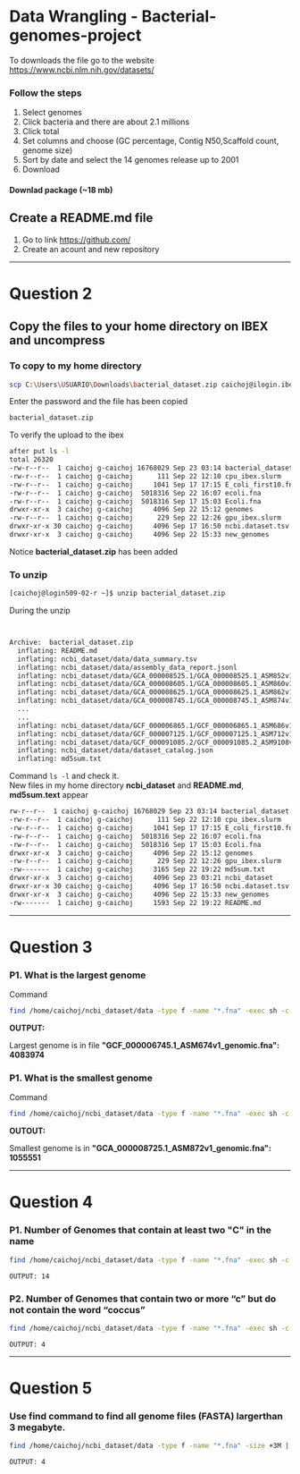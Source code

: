 # Data Wrangling - Bacterial-genomes-project


To downloads the file go to the website https://www.ncbi.nlm.nih.gov/datasets/ 

### Follow the steps

1. Select genomes 
2. Click bacteria and there are about 2.1 millions 
3. Click total
4. Set columns and choose (GC percentage, Contig N50,Scaffold count, genome size)
6. Sort by date and select the 14 genomes release up to 2001
7. Download
#### Downlad package (~18 mb)

## Create a README.md file
1. Go to link https://github.com/ 
2. Create an acount and new repository 

--- 
# Question 2
## Copy the files to your home directory on IBEX and uncompress

### To copy to my home directory 

``` bash 
scp C:\Users\USUARIO\Downloads\bacterial_dataset.zip caichoj@ilogin.ibex.kaust.edu.sa:~/  
```
Enter the password  and the file has been copied

```bash 
bacterial_dataset.zip                                                                 100%   16MB   5.1MB/s   00:03
```

To verify the upload to the ibex
```bash 
after put ls -l
total 26320
-rw-r--r--  1 caichoj g-caichoj 16768029 Sep 23 03:14 bacterial_dataset.zip
-rw-r--r--  1 caichoj g-caichoj      111 Sep 22 12:10 cpu_ibex.slurm
-rw-r--r--  1 caichoj g-caichoj     1041 Sep 17 17:15 E_coli_first10.fna
-rw-r--r--  1 caichoj g-caichoj  5018316 Sep 22 16:07 ecoli.fna
-rw-r--r--  1 caichoj g-caichoj  5018316 Sep 17 15:03 Ecoli.fna
drwxr-xr-x  3 caichoj g-caichoj     4096 Sep 22 15:12 genomes
-rw-r--r--  1 caichoj g-caichoj      229 Sep 22 12:26 gpu_ibex.slurm
drwxr-xr-x 30 caichoj g-caichoj     4096 Sep 17 16:50 ncbi.dataset.tsv
drwxr-xr-x  3 caichoj g-caichoj     4096 Sep 22 15:33 new_genomes
```
Notice **bacterial_dataset.zip** has been added 

### To unzip
```bash 
[caichoj@login509-02-r ~]$ unzip bacterial_dataset.zip
```

During the unzip

```bash 


Archive:  bacterial_dataset.zip
  inflating: README.md
  inflating: ncbi_dataset/data/data_summary.tsv
  inflating: ncbi_dataset/data/assembly_data_report.jsonl
  inflating: ncbi_dataset/data/GCA_000008525.1/GCA_000008525.1_ASM852v1_genomic.fna
  inflating: ncbi_dataset/data/GCA_000008605.1/GCA_000008605.1_ASM860v1_genomic.fna
  inflating: ncbi_dataset/data/GCA_000008625.1/GCA_000008625.1_ASM862v1_genomic.fna
  inflating: ncbi_dataset/data/GCA_000008745.1/GCA_000008745.1_ASM874v1_genomic.fna
  ...
  ...
  inflating: ncbi_dataset/data/GCF_000006865.1/GCF_000006865.1_ASM686v1_genomic.fna
  inflating: ncbi_dataset/data/GCF_000007125.1/GCF_000007125.1_ASM712v1_genomic.fna
  inflating: ncbi_dataset/data/GCF_000091085.2/GCF_000091085.2_ASM9108v2_genomic.fna
  inflating: ncbi_dataset/data/dataset_catalog.json
  inflating: md5sum.txt

```

Command `ls -l` and check it.  
New files in my home directory **ncbi_dataset** and **README.md**, **md5sum.text** appear

```bash 
rw-r--r--  1 caichoj g-caichoj 16768029 Sep 23 03:14 bacterial_dataset.zip
-rw-r--r--  1 caichoj g-caichoj      111 Sep 22 12:10 cpu_ibex.slurm
-rw-r--r--  1 caichoj g-caichoj     1041 Sep 17 17:15 E_coli_first10.fna
-rw-r--r--  1 caichoj g-caichoj  5018316 Sep 22 16:07 ecoli.fna
-rw-r--r--  1 caichoj g-caichoj  5018316 Sep 17 15:03 Ecoli.fna
drwxr-xr-x  3 caichoj g-caichoj     4096 Sep 22 15:12 genomes
-rw-r--r--  1 caichoj g-caichoj      229 Sep 22 12:26 gpu_ibex.slurm
-rw-------  1 caichoj g-caichoj     3165 Sep 22 19:22 md5sum.txt
drwxr-xr-x  3 caichoj g-caichoj     4096 Sep 23 03:21 ncbi_dataset
drwxr-xr-x 30 caichoj g-caichoj     4096 Sep 17 16:50 ncbi.dataset.tsv
drwxr-xr-x  3 caichoj g-caichoj     4096 Sep 22 15:33 new_genomes
-rw-------  1 caichoj g-caichoj     1593 Sep 22 19:22 README.md
```

--- 
# Question 3
### P1. What is the largest genome

Command 
``` bash
find /home/caichoj/ncbi_dataset/data -type f -name "*.fna" -exec sh -c 'echo "$(tail -n +2 "$1" | wc -c) $(basename "$1")"' _ {} \; | sort -n | tail -n 1 | awk '{print "Largest genome is in file \"" $2 "\": " $1}'
```

**OUTPUT:**

Largest genome is in file **"GCF_000006745.1_ASM674v1_genomic.fna": 4083974**

### P1. What is the smallest genome

Command 

``` bash
find /home/caichoj/ncbi_dataset/data -type f -name "*.fna" -exec sh -c 'echo "$(tail -n +2 "$1" | wc -c) $(basename "$1")"' _ {} \; | sort -n | head -n 1 | awk '{print "Smallest genome is in \"" $2 "\": " $1}'
```
**OUTOUT:**

Smallest genome is in **"GCA_000008725.1_ASM872v1_genomic.fna": 1055551**

--- 
# Question 4

### P1. Number of Genomes that contain at least two "C" in the name 
```bash 
find /home/caichoj/ncbi_dataset/data -type f -name "*.fna" -exec sh -c 'grep -E "^>" "$1" | awk -F " " "{print \$2}" | grep -E "c.*c" | wc -l' _ {} \; | awk '{total += $1} END {print total}'
```
    OUTPUT: 14

### P2. Number of Genomes that contain two or more “c” but do not contain the word “coccus”

```bash
find /home/caichoj/ncbi_dataset/data -type f -name "*.fna" -exec sh -c 'grep -E "^>" "$1" | awk -F " " "{print \$2}" | grep -E "c.*c" | grep -v "coccus" | wc -l' _ {} \; | awk '{total += $1} END {print total}'
```
    OUTPUT: 4

--- 
# Question 5 
### Use find command to find all genome files (FASTA) largerthan 3 megabyte.

```bash
find /home/caichoj/ncbi_dataset/data -type f -name "*.fna" -size +3M | wc -l
```
    OUTPUT: 4

